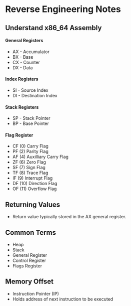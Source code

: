 # Reverse Engineering Notes

## Understand x86_64 Assembly

#### General Registers

- AX - Accumulator
- BX - Base
- CX - Counter
- DX - Data

#### Index Registers

- SI - Source Index
- DI - Destination Index

#### Stack Registers

- SP - Stack Pointer
- BP - Base Pointer

#### Flag Register

- CF (0) Carry Flag
- PF (2) Parity Flag
- AF (4) Auxilliary Carry Flag
- ZF (6) Zero Flag
- SF (7) Sign Flag
- TF (8) Trace Flag
- IF (9) Interrupt Flag
- DF (10) Direction Flag
- OF (11) Overflow Flag

## Returning Values

- Return value typically stored in the AX general register.

## Common Terms

- Heap
- Stack
- General Register
- Control Register
- Flags Register

## Memory Offset

- Instruction Pointer (IP)
- Holds address of next instruction to be executed
